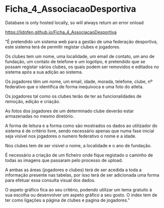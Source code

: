 # Ficha_4_AssociacaoDesportiva

Database is only hosted locally, so will always return an error onload

https://lidofen.github.io/Ficha_4_AssociacaoDesportiva


 
"É pretendido um sistema web para a gestão de uma federação desportiva, este sistema terá de permitir registar clubes e jogadores. 

Os clubes tem um nome, uma localidade, um email de contato, um ano de fundação, um contato de telefone e um logotipo, é pretendido que se possam registar vários clubes, os quais podem ser removidos e editados no sistema após a sua adição ao sistema. 

Os jogadores têm um nome, um email, idade, morada, telefone, clube, nº federativo que o identifica de forma inequívoca e uma foto do atleta. 

Os jogadores tal como os clubes terão de ter as funcionalidades de remoção, edição e criação. 

As fotos dos jogadores de um determinado clube deverão estar armazenadas no mesmo diretório. 

A forma de leitura e a forma como são mostrados os dados ao utilizador do sistema é de critério livre, sendo necessário apenas que numa fase inicial seja visível nos jogadores o numero federativo o nome e a idade. 

Nos clubes tem de ser visível o nome, a localidade e o ano de fundação. 

É necessário a criação de um ficheiro onde fique registado o caminho de todas as imagens que passaram pelo processo de upload. 

A ambas as áreas (jogadores e clubes) terá de ser acedida a toda a informação presente nas tabelas, por isso terá de ser adicionada uma forma para efetuar essa consulta visual dos dados.

O aspeto gráfico fica ao seu critério, podendo utilizar um tema gratuito à sua escolha ou desenvolver um aspeto gráfico a seu gosto. O índex tem de ter como ligações a página de clubes e pagina de jogadores."
